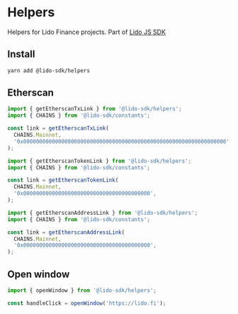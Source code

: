 # Helpers

Helpers for Lido Finance projects.
Part of [Lido JS SDK](https://github.com/lidofinance/lido-js-sdk/#readme)

## Install

```bash
yarn add @lido-sdk/helpers
```

## Etherscan

```ts
import { getEtherscanTxLink } from '@lido-sdk/helpers';
import { CHAINS } from '@lido-sdk/constants';

const link = getEtherscanTxLink(
  CHAINS.Mainnet,
  '0x0000000000000000000000000000000000000000000000000000000000000000',
);
```

```ts
import { getEtherscanTokenLink } from '@lido-sdk/helpers';
import { CHAINS } from '@lido-sdk/constants';

const link = getEtherscanTokenLink(
  CHAINS.Mainnet,
  '0x0000000000000000000000000000000000000000',
);
```

```ts
import { getEtherscanAddressLink } from '@lido-sdk/helpers';
import { CHAINS } from '@lido-sdk/constants';

const link = getEtherscanAddressLink(
  CHAINS.Mainnet,
  '0x0000000000000000000000000000000000000000',
);
```

## Open window

```ts
import { openWindow } from '@lido-sdk/helpers';

const handleClick = openWindow('https://lido.fi');
```
